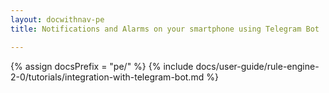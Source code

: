 ```yaml
---
layout: docwithnav-pe
title: Notifications and Alarms on your smartphone using Telegram Bot

---
```

{% assign docsPrefix = "pe/" %}
{% include docs/user-guide/rule-engine-2-0/tutorials/integration-with-telegram-bot.md %}
